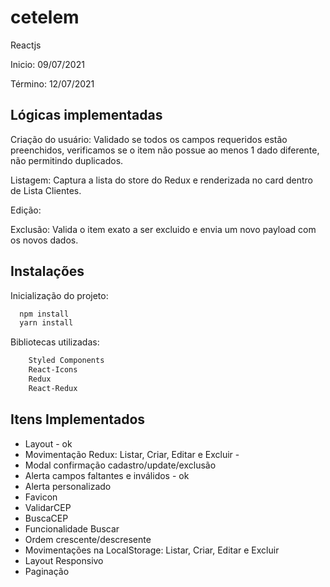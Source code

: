 # cetelem

Reactjs

Inicio: 09/07/2021

Término: 12/07/2021

## Lógicas implementadas

Criação do usuário: Validado se todos os campos requeridos estão preenchidos, verificamos se o item não possue ao menos 1 dado diferente, não permitindo duplicados.

Listagem: Captura a lista do store do Redux e renderizada no card dentro de Lista Clientes.

Edição:

Exclusão: Valida o item exato a ser excluido e envia um novo payload com os novos dados.

## Instalações

Inicialização do projeto:

```bash
  npm install
  yarn install
```

Bibliotecas utilizadas:

```bash
    Styled Components
    React-Icons
    Redux
    React-Redux
```

## Itens Implementados

- Layout - ok
- Movimentação Redux: Listar, Criar, Editar e Excluir -
- Modal confirmação cadastro/update/exclusão
- Alerta campos faltantes e inválidos - ok
- Alerta personalizado
- Favicon
- ValidarCEP
- BuscaCEP
- Funcionalidade Buscar
- Ordem crescente/descresente
- Movimentações na LocalStorage: Listar, Criar, Editar e Excluir
- Layout Responsivo
- Paginação
